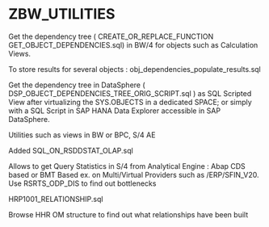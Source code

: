 # ZBW_UTILITIES
Get the dependency tree ( CREATE_OR_REPLACE_FUNCTION GET_OBJECT_DEPENDENCIES.sql) in BW/4 for objects such as Calculation Views.

To store results for several objects : obj_dependencies_populate_results.sql

Get the dependency tree in DataSphere ( DSP_OBJECT_DEPENDENCIES_TREE_ORIG_SCRIPT.sql )
as SQL Scripted View after virtualizing the SYS.OBJECTS in a dedicated SPACE; 
or simply with a SQL Script in SAP HANA Data Explorer accessible in SAP DataSphere.

Utilities such as views in BW or BPC, S/4 AE

Added SQL_ON_RSDDSTAT_OLAP.sql

Allows to get Query Statistics in S/4 from Analytical Engine : Abap CDS based or BMT Based ex. on Multi/Virtual Providers such as /ERP/SFIN_V20.
Use RSRTS_ODP_DIS to find out bottlenecks

HRP1001_RELATIONSHIP.sql

Browse HHR OM structure to find out what relationships have been built
